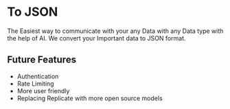 # To JSON

The Easiest way to communicate with your any Data with any Data type with the help of AI. We convert your Important data to JSON format.

## Future Features

- Authentication
- Rate Limiting
- More user friendly
- Replacing Replicate with more open source models